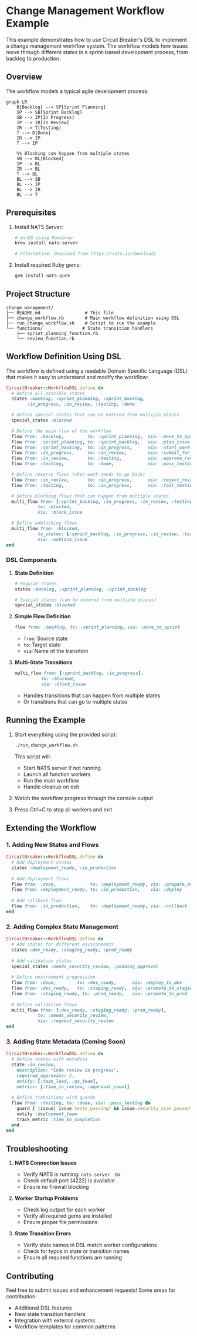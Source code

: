 # Change Management Workflow Example

This example demonstrates how to use Circuit Breaker's DSL to implement a change management workflow system. The workflow models how issues move through different states in a sprint-based development process, from backlog to production.

## Overview

The workflow models a typical agile development process:

```mermaid
graph LR
    B[Backlog] --> SP[Sprint Planning]
    SP --> SB[Sprint Backlog]
    SB --> IP[In Progress]
    IP --> IR[In Review]
    IR --> T[Testing]
    T --> D[Done]
    IR --> IP
    T --> IP
    
    %% Blocking can happen from multiple states
    SB --> BL[Blocked]
    IP --> BL
    IR --> BL
    T --> BL
    BL --> SB
    BL --> IP
    BL --> IR
    BL --> T
```

## Prerequisites

1. Install NATS Server:
   ```bash
   # macOS using Homebrew
   brew install nats-server

   # Alternative: Download from https://nats.io/download/
   ```

2. Install required Ruby gems:
   ```bash
   gem install nats-pure
   ```

## Project Structure

```
change_management/
├── README.md                 # This file
├── change_workflow.rb        # Main workflow definition using DSL
├── run_change_workflow.sh    # Script to run the example
└── functions/               # State transition handlers
    ├── sprint_planning_function.rb
    └── review_function.rb
```

## Workflow Definition Using DSL

The workflow is defined using a readable Domain Specific Language (DSL) that makes it easy to understand and modify the workflow:

```ruby
CircuitBreaker::WorkflowDSL.define do
  # Define all possible states
  states :backlog, :sprint_planning, :sprint_backlog,
        :in_progress, :in_review, :testing, :done

  # Define special states that can be entered from multiple places
  special_states :blocked

  # Define the main flow of the workflow
  flow from: :backlog,         to: :sprint_planning,  via: :move_to_sprint
  flow from: :sprint_planning, to: :sprint_backlog,   via: :plan_issue
  flow from: :sprint_backlog,  to: :in_progress,      via: :start_work
  flow from: :in_progress,     to: :in_review,        via: :submit_for_review
  flow from: :in_review,       to: :testing,          via: :approve_review
  flow from: :testing,         to: :done,             via: :pass_testing

  # Define reverse flows (when work needs to go back)
  flow from: :in_review,       to: :in_progress,      via: :reject_review
  flow from: :testing,         to: :in_progress,      via: :fail_testing

  # Define blocking flows that can happen from multiple states
  multi_flow from: [:sprint_backlog, :in_progress, :in_review, :testing],
            to: :blocked,
            via: :block_issue

  # Define unblocking flows
  multi_flow from: :blocked,
            to_states: [:sprint_backlog, :in_progress, :in_review, :testing],
            via: :unblock_issue
end
```

### DSL Components

1. **State Definition**
   ```ruby
   # Regular states
   states :backlog, :sprint_planning, :sprint_backlog
   
   # Special states (can be entered from multiple places)
   special_states :blocked
   ```

2. **Simple Flow Definition**
   ```ruby
   flow from: :backlog, to: :sprint_planning, via: :move_to_sprint
   ```
   - `from`: Source state
   - `to`: Target state
   - `via`: Name of the transition

3. **Multi-State Transitions**
   ```ruby
   multi_flow from: [:sprint_backlog, :in_progress],
             to: :blocked,
             via: :block_issue
   ```
   - Handles transitions that can happen from multiple states
   - Or transitions that can go to multiple states

## Running the Example

1. Start everything using the provided script:
   ```bash
   ./run_change_workflow.sh
   ```

   This script will:
   - Start NATS server if not running
   - Launch all function workers
   - Run the main workflow
   - Handle cleanup on exit

2. Watch the workflow progress through the console output
3. Press Ctrl+C to stop all workers and exit

## Extending the Workflow

### 1. Adding New States and Flows

```ruby
CircuitBreaker::WorkflowDSL.define do
  # Add deployment states
  states :deployment_ready, :in_production
  
  # Add deployment flows
  flow from: :done,             to: :deployment_ready, via: :prepare_deploy
  flow from: :deployment_ready, to: :in_production,    via: :deploy
  
  # Add rollback flow
  flow from: :in_production,    to: :deployment_ready, via: :rollback
end
```

### 2. Adding Complex State Management

```ruby
CircuitBreaker::WorkflowDSL.define do
  # Add states for different environments
  states :dev_ready, :staging_ready, :prod_ready
  
  # Add validation states
  special_states :needs_security_review, :pending_approval
  
  # Define environment progression
  flow from: :done,        to: :dev_ready,      via: :deploy_to_dev
  flow from: :dev_ready,   to: :staging_ready,  via: :promote_to_staging
  flow from: :staging_ready, to: :prod_ready,   via: :promote_to_prod
  
  # Define validation flows
  multi_flow from: [:dev_ready, :staging_ready, :prod_ready],
            to: :needs_security_review,
            via: :request_security_review
end
```

### 3. Adding State Metadata (Coming Soon)

```ruby
CircuitBreaker::WorkflowDSL.define do
  # Define states with metadata
  state :in_review,
    description: "Code review in progress",
    required_approvals: 2,
    notify: [:team_lead, :qa_team],
    metrics: [:time_in_review, :approval_count]
    
  # Define transitions with guards
  flow from: :testing, to: :done, via: :pass_testing do
    guard { |issue| issue.tests_passing? && issue.security_scan_passed? }
    notify :deployment_team
    track_metric :time_to_completion
  end
end
```

## Troubleshooting

1. **NATS Connection Issues**
   - Verify NATS is running: `nats-server -DV`
   - Check default port (4222) is available
   - Ensure no firewall blocking

2. **Worker Startup Problems**
   - Check log output for each worker
   - Verify all required gems are installed
   - Ensure proper file permissions

3. **State Transition Errors**
   - Verify state names in DSL match worker configurations
   - Check for typos in state or transition names
   - Ensure all required functions are running

## Contributing

Feel free to submit issues and enhancement requests! Some areas for contribution:
- Additional DSL features
- New state transition handlers
- Integration with external systems
- Workflow templates for common patterns
